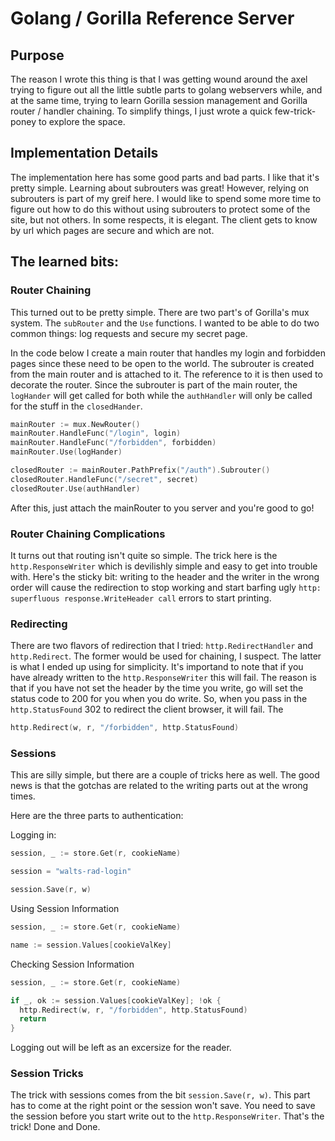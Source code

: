 # Golang / Gorilla Reference Server

## Purpose
The reason I wrote this thing is that I was getting wound around the axel trying to figure out all the little subtle parts to golang webservers while, and at the same time, trying to learn Gorilla session management and Gorilla router / handler chaining. To simplify things, I just wrote a quick few-trick-poney to explore the space. 

## Implementation Details
The implementation here has some good parts and bad parts. I like that it's pretty simple. Learning about subrouters was great! However, relying on subrouters is part of my greif here. I would like to spend some more time to figure out how to do this without using subrouters to protect some of the site, but not others. In some respects, it is elegant. The client gets to know by url which pages are secure and which are not. 

## The learned bits:
### Router Chaining
This turned out to be pretty simple. There are two part's of Gorilla's mux system. The `subRouter` and the `Use` functions. I wanted to be able to do two common things: log requests and secure my secret page. 

In the code below I create a main router that handles my login and forbidden pages since these need to be open to the world. The subrouter is created from the main router and is attached to it. The reference to it is then used to decorate the router. Since the subrouter is part of the main router, the `logHander` will get called for both while the `authHandler` will only be called for the stuff in the `closedHander`. 
```go
mainRouter := mux.NewRouter()
mainRouter.HandleFunc("/login", login)
mainRouter.HandleFunc("/forbidden", forbidden)
mainRouter.Use(logHander)

closedRouter := mainRouter.PathPrefix("/auth").Subrouter()
closedRouter.HandleFunc("/secret", secret)
closedRouter.Use(authHandler)
```
After this, just attach the mainRouter to you server and you're good to go!

### Router Chaining Complications
It turns out that routing isn't quite so simple. The trick here is the `http.ResponseWriter` which is devilishly simple and easy to get into trouble with. Here's the sticky bit: writing to the header and the writer in the wrong order will cause the redirection to stop working and start barfing ugly `http: superfluous response.WriteHeader call` errors to start printing. 

### Redirecting
There are two flavors of redirection that I tried: `http.RedirectHandler` and `http.Redirect`. The former would be used for chaining, I suspect. The latter is what I ended up using for simplicity. It's importand to note that if you have already written to the `http.ResponseWriter` this will fail. The reason is that if you have not set the header by the time you write, go will set the status code to 200 for you when you do write. So, when you pass in the `http.StatusFound` 302 to redirect the client browser, it will fail. The 
```go
http.Redirect(w, r, "/forbidden", http.StatusFound)
```

### Sessions
This are silly simple, but there are a couple of tricks here as well. The good news is that the gotchas are related to the writing parts out at the wrong times.

Here are the three parts to authentication:

Logging in:
```go
session, _ := store.Get(r, cookieName)

session = "walts-rad-login"

session.Save(r, w)
```

Using Session Information

```go
session, _ := store.Get(r, cookieName)

name := session.Values[cookieValKey]

```
Checking Session Information

```go
session, _ := store.Get(r, cookieName)

if _, ok := session.Values[cookieValKey]; !ok {
  http.Redirect(w, r, "/forbidden", http.StatusFound)
  return
}
```
Logging out will be left as an excersize for the reader. 

### Session Tricks
The trick with sessions comes from the bit `session.Save(r, w)`. This part has to come at the right point or the session won't save. You need to save the session before you start write out to the `http.ResponseWriter`. That's the trick! Done and Done.
